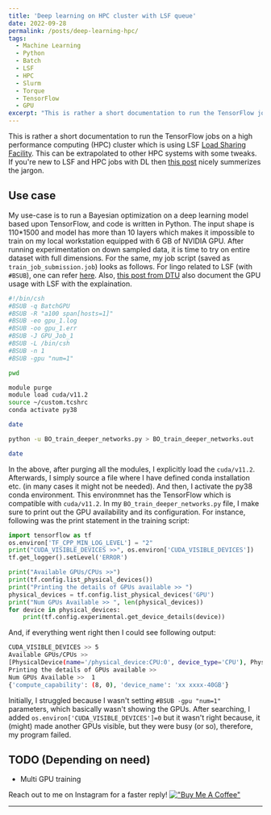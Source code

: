 ```yaml
---
title: 'Deep learning on HPC cluster with LSF queue'
date: 2022-09-28
permalink: /posts/deep-learning-hpc/
tags:
  - Machine Learning
  - Python
  - Batch
  - LSF
  - HPC
  - Slurm
  - Torque
  - TensorFlow
  - GPU 
excerpt: "This is rather a short documentation to run the TensorFlow jobs on a high performance computing (HPC) cluster which is using LSF."
---
```


This is rather a short documentation to run the TensorFlow jobs on a high performance computing (HPC) cluster which is using LSF [Load Sharing Facility](https://www.staff.uni-mainz.de/tacke/lsfdoc/admin/01-conce.htm). This can be extrapolated to other HPC systems with some tweaks. If you're new to LSF and HPC jobs with DL then [this post](https://medium.com/ibm-data-ai/i-had-a-dream-i-got-every-gpu-i-wanted-75291f4e96e9) nicely summerizes the jargon.

## Use case
My use-case is to run a Bayesian optimization on a deep learning model based upon TensorFlow, and code is written in Python. The input shape is 110*1500 and model has more than 10 layers which makes it impossible to train on my local workstation equipped with 6 GB of NVIDIA GPU. After running experimentation on down sampled data, it is time to try on entire dataset with full dimensions. For the same, my job script (saved as `train_job_submission.job`) looks as follows. For lingo related to LSF (with `#BSUB`), one can refer [here](https://scicomp.ethz.ch/wiki/LSF_to_Slurm_quick_reference). Also, [this post from DTU](https://www.hpc.dtu.dk/?page_id=2759) also document the GPU usage with LSF with the explaination.

```bash
#!/bin/csh
#BSUB -q BatchGPU
#BSUB -R "a100 span[hosts=1]"
#BSUB -eo gpu_1.log
#BSUB -oo gpu_1.err
#BSUB -J GPU_Job_1
#BSUB -L /bin/csh
#BSUB -n 1
#BSUB -gpu "num=1"

pwd

module purge
module load cuda/v11.2
source ~/custom.tcshrc
conda activate py38

date

python -u BO_train_deeper_networks.py > BO_train_deeper_networks.out

date
```

In the above, after purging all the modules, I explicitly load the `cuda/v11.2`. Afterwards, I simply source a file where I have defined conda installation etc. (in many cases it might not be needed). And then, I activate the py38 conda environment. This environmnet has the TensorFlow which is compatible with `cuda/v11.2`. In my `BO_train_deeper_networks.py` file, I make sure to print out the GPU availability and its configuration. For instance, following was the print statement in the training script:

```python
import tensorflow as tf
os.environ['TF_CPP_MIN_LOG_LEVEL'] = "2"
print("CUDA_VISIBLE_DEVICES >>", os.environ['CUDA_VISIBLE_DEVICES'])
tf.get_logger().setLevel('ERROR')

print("Available GPUs/CPUs >>")
print(tf.config.list_physical_devices())
print("Printing the details of GPUs available >> ")
physical_devices = tf.config.list_physical_devices('GPU')
print("Num GPUs Available >> ", len(physical_devices))
for device in physical_devices:
    print(tf.config.experimental.get_device_details(device))
```

And, if everything went right then I could see following output:
```bash
CUDA_VISIBLE_DEVICES >> 5
Available GPUs/CPUs >>
[PhysicalDevice(name='/physical_device:CPU:0', device_type='CPU'), PhysicalDevice(name='/physical_device:GPU:0', device_type='GPU')]
Printing the details of GPUs available >> 
Num GPUs Available >>  1
{'compute_capability': (8, 0), 'device_name': 'xx xxxx-40GB'}
```

Initially, I struggled because I wasn't setting `#BSUB -gpu "num=1"` parameters, which basically wasn't showing the GPUs. After searching, I added `os.environ['CUDA_VISIBLE_DEVICES']=0` but it wasn't right because, it (might) made another GPUs visible, but they were busy (or so), therefore, my program failed. 


## TODO (Depending on need)
- Multi GPU training


Reach out to me on Instagram for a faster reply! [!["Buy Me A Coffee"](https://www.buymeacoffee.com/assets/img/custom_images/orange_img.png)](https://www.buymeacoffee.com/ikespand)

------

